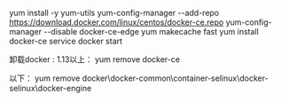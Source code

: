 yum install -y yum-utils
yum-config-manager     --add-repo     https://download.docker.com/linux/centos/docker-ce.repo
yum-config-manager --disable docker-ce-edge
yum makecache fast
yum install docker-ce
service docker start

卸载docker :
1.13以上：
yum remove docker-ce

以下：
yum remove docker\docker-common\container-selinux\docker-selinux\docker-engine

